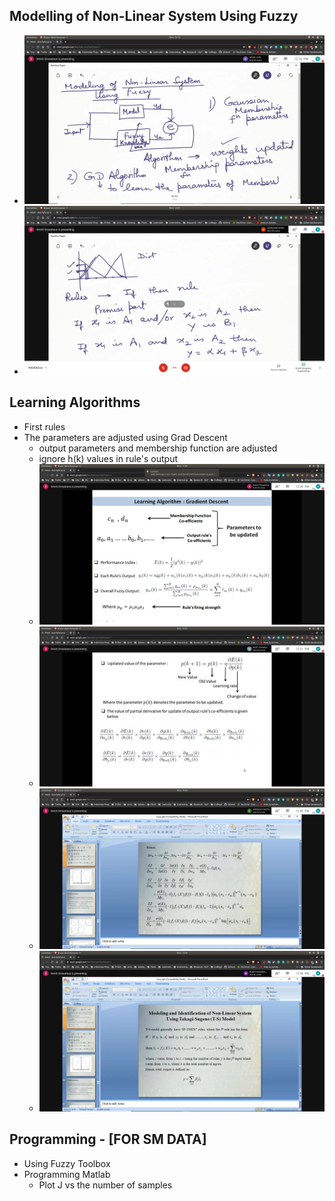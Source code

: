 ## Modelling of Non-Linear System Using Fuzzy
- ![modelling](modelling.jpg)
- ![rules](rules.jpg)

## Learning Algorithms
- First rules
- The parameters are adjusted using Grad Descent
  - output parameters and membership function are adjusted 
  - ignore h(k) values in rule's output
  - ![algo](algo.jpg)
  - ![algo-2](algo-2.jpg)
  - ![algo-3](algo-3.jpg)
  - ![algo-4](algo-4.jpg)

## Programming - [FOR SM DATA]
- Using Fuzzy Toolbox 
- Programming Matlab
   - Plot J vs the number of samples